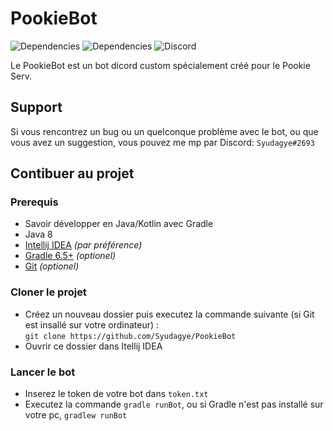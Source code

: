 # PookieBot

![Dependencies](https://img.shields.io/librariesio/github/DV8FromTheWorld/JDA?label=Discord%20JDA) ![Dependencies](https://img.shields.io/librariesio/github/stleary/JSON-java?label=org.json) ![Discord](https://img.shields.io/badge/Pookie%20Serv-Rejoindre-red?link=https://discord.gg/R22r6cn)

Le PookieBot est un bot dicord custom spécialement créé pour le Pookie Serv.

## Support

Si vous rencontrez un bug ou un quelconque problème avec le bot, ou que vous avez un suggestion, vous pouvez me mp par Discord: `Syudagye#2693`

## Contibuer au projet

### Prerequis

- Savoir développer en Java/Kotlin avec Gradle
- Java 8
- [Intellij IDEA](https://www.jetbrains.com/fr-fr/idea/download/) *(par préférence)*
- [Gradle 6.5+](https://gradle.org/) *(optionel)*
- [Git](https://git-scm.com/downloads) *(optionel)*

### Cloner le projet

- Créez un nouveau dossier puis executez la commande suivante (si Git est insallé sur votre ordinateur) :\
`git clone https://github.com/Syudagye/PookieBot`
- Ouvrir ce dossier dans Itellij IDEA

### Lancer le bot

- Inserez le token de votre bot dans `token.txt`
- Executez la commande `gradle runBot`, ou si Gradle n'est pas installé sur votre pc, `gradlew runBot`


